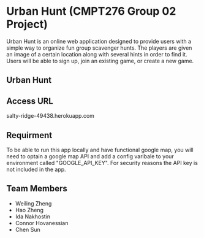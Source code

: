# Urban Hunt (CMPT276 Group 02 Project)
Urban Hunt is an online web application designed to provide users with a simple way to organize fun group scavenger hunts. The players are given an image of a certain location along with several hints in order to find it. Users will be able to sign up, join an existing game, or create a new game.

## Urban Hunt
## Access URL
salty-ridge-49438.herokuapp.com

## Requirment 
To be able to run this app locally and have functional google map, you will need to optain a google map API and add a config varibale to your environment called "GOOGLE_API_KEY". For security reasons the API key is not included in the app. 

## Team Members
- Weiling Zheng
- Hao Zheng
- Ida Nakhostin
- Connor Hovanessian  
- Chen Sun
